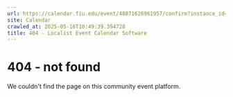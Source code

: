 ```yaml
---
url: https://calendar.fiu.edu/event/48871626961957/confirm?instance_id=48871626962982&return=https%3A%2F%2Fcalendar.fiu.edu%2Fcalendar%3Fevent_types%255B%255D%3D121720
site: Calendar
crawled_at: 2025-05-16T10:49:39.394728
title: 404 - Localist Event Calendar Software
---
```


# 404 - not found
We couldn't find the page on this community event platform.
